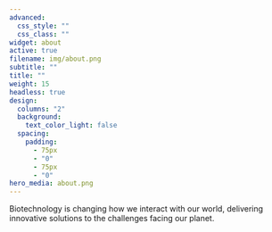 ```yaml
---
advanced:
  css_style: ""
  css_class: ""
widget: about
active: true
filename: img/about.png
subtitle: ""
title: ""
weight: 15
headless: true
design:
  columns: "2"
  background:
    text_color_light: false
  spacing:
    padding:
      - 75px
      - "0"
      - 75px
      - "0"
hero_media: about.png
---
```


Biotechnology is changing how we interact with our world, delivering innovative solutions to the challenges facing our planet.
